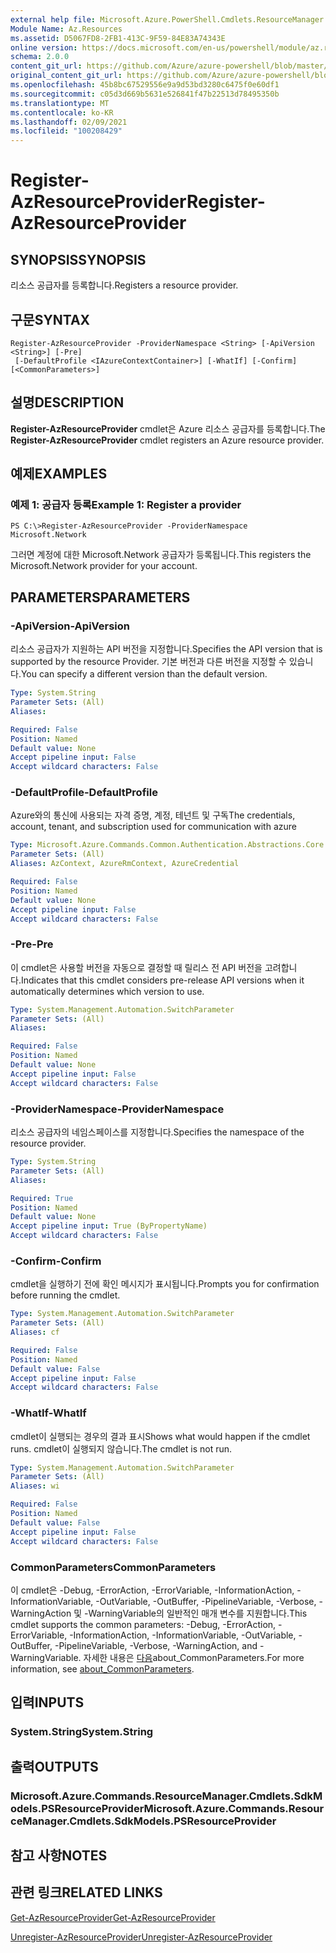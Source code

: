 ```yaml
---
external help file: Microsoft.Azure.PowerShell.Cmdlets.ResourceManager.dll-Help.xml
Module Name: Az.Resources
ms.assetid: D5067FD8-2FB1-413C-9F59-84E83A74343E
online version: https://docs.microsoft.com/en-us/powershell/module/az.resources/register-azresourceprovider
schema: 2.0.0
content_git_url: https://github.com/Azure/azure-powershell/blob/master/src/Resources/Resources/help/Register-AzResourceProvider.md
original_content_git_url: https://github.com/Azure/azure-powershell/blob/master/src/Resources/Resources/help/Register-AzResourceProvider.md
ms.openlocfilehash: 45b8bc67529556e9a9d53bd3280c6475f0e60df1
ms.sourcegitcommit: c05d3d669b5631e526841f47b22513d78495350b
ms.translationtype: MT
ms.contentlocale: ko-KR
ms.lasthandoff: 02/09/2021
ms.locfileid: "100208429"
---
```

# <span data-ttu-id="efbce-101">Register-AzResourceProvider</span><span class="sxs-lookup"><span data-stu-id="efbce-101">Register-AzResourceProvider</span></span>

## <span data-ttu-id="efbce-102">SYNOPSIS</span><span class="sxs-lookup"><span data-stu-id="efbce-102">SYNOPSIS</span></span>
<span data-ttu-id="efbce-103">리소스 공급자를 등록합니다.</span><span class="sxs-lookup"><span data-stu-id="efbce-103">Registers a resource provider.</span></span>

## <span data-ttu-id="efbce-104">구문</span><span class="sxs-lookup"><span data-stu-id="efbce-104">SYNTAX</span></span>

```
Register-AzResourceProvider -ProviderNamespace <String> [-ApiVersion <String>] [-Pre]
 [-DefaultProfile <IAzureContextContainer>] [-WhatIf] [-Confirm] [<CommonParameters>]
```

## <span data-ttu-id="efbce-105">설명</span><span class="sxs-lookup"><span data-stu-id="efbce-105">DESCRIPTION</span></span>
<span data-ttu-id="efbce-106">**Register-AzResourceProvider** cmdlet은 Azure 리소스 공급자를 등록합니다.</span><span class="sxs-lookup"><span data-stu-id="efbce-106">The **Register-AzResourceProvider** cmdlet registers an Azure resource provider.</span></span>

## <span data-ttu-id="efbce-107">예제</span><span class="sxs-lookup"><span data-stu-id="efbce-107">EXAMPLES</span></span>

### <span data-ttu-id="efbce-108">예제 1: 공급자 등록</span><span class="sxs-lookup"><span data-stu-id="efbce-108">Example 1: Register a provider</span></span>
```
PS C:\>Register-AzResourceProvider -ProviderNamespace Microsoft.Network
```

<span data-ttu-id="efbce-109">그러면 계정에 대한 Microsoft.Network 공급자가 등록됩니다.</span><span class="sxs-lookup"><span data-stu-id="efbce-109">This registers the Microsoft.Network provider for your account.</span></span>

## <span data-ttu-id="efbce-110">PARAMETERS</span><span class="sxs-lookup"><span data-stu-id="efbce-110">PARAMETERS</span></span>

### <span data-ttu-id="efbce-111">-ApiVersion</span><span class="sxs-lookup"><span data-stu-id="efbce-111">-ApiVersion</span></span>
<span data-ttu-id="efbce-112">리소스 공급자가 지원하는 API 버전을 지정합니다.</span><span class="sxs-lookup"><span data-stu-id="efbce-112">Specifies the API version that is supported by the resource Provider.</span></span>
<span data-ttu-id="efbce-113">기본 버전과 다른 버전을 지정할 수 있습니다.</span><span class="sxs-lookup"><span data-stu-id="efbce-113">You can specify a different version than the default version.</span></span>

```yaml
Type: System.String
Parameter Sets: (All)
Aliases:

Required: False
Position: Named
Default value: None
Accept pipeline input: False
Accept wildcard characters: False
```

### <span data-ttu-id="efbce-114">-DefaultProfile</span><span class="sxs-lookup"><span data-stu-id="efbce-114">-DefaultProfile</span></span>
<span data-ttu-id="efbce-115">Azure와의 통신에 사용되는 자격 증명, 계정, 테넌트 및 구독</span><span class="sxs-lookup"><span data-stu-id="efbce-115">The credentials, account, tenant, and subscription used for communication with azure</span></span>

```yaml
Type: Microsoft.Azure.Commands.Common.Authentication.Abstractions.Core.IAzureContextContainer
Parameter Sets: (All)
Aliases: AzContext, AzureRmContext, AzureCredential

Required: False
Position: Named
Default value: None
Accept pipeline input: False
Accept wildcard characters: False
```

### <span data-ttu-id="efbce-116">-Pre</span><span class="sxs-lookup"><span data-stu-id="efbce-116">-Pre</span></span>
<span data-ttu-id="efbce-117">이 cmdlet은 사용할 버전을 자동으로 결정할 때 릴리스 전 API 버전을 고려합니다.</span><span class="sxs-lookup"><span data-stu-id="efbce-117">Indicates that this cmdlet considers pre-release API versions when it automatically determines which version to use.</span></span>

```yaml
Type: System.Management.Automation.SwitchParameter
Parameter Sets: (All)
Aliases:

Required: False
Position: Named
Default value: None
Accept pipeline input: False
Accept wildcard characters: False
```

### <span data-ttu-id="efbce-118">-ProviderNamespace</span><span class="sxs-lookup"><span data-stu-id="efbce-118">-ProviderNamespace</span></span>
<span data-ttu-id="efbce-119">리소스 공급자의 네임스페이스를 지정합니다.</span><span class="sxs-lookup"><span data-stu-id="efbce-119">Specifies the namespace of the resource provider.</span></span>

```yaml
Type: System.String
Parameter Sets: (All)
Aliases:

Required: True
Position: Named
Default value: None
Accept pipeline input: True (ByPropertyName)
Accept wildcard characters: False
```

### <span data-ttu-id="efbce-120">-Confirm</span><span class="sxs-lookup"><span data-stu-id="efbce-120">-Confirm</span></span>
<span data-ttu-id="efbce-121">cmdlet을 실행하기 전에 확인 메시지가 표시됩니다.</span><span class="sxs-lookup"><span data-stu-id="efbce-121">Prompts you for confirmation before running the cmdlet.</span></span>

```yaml
Type: System.Management.Automation.SwitchParameter
Parameter Sets: (All)
Aliases: cf

Required: False
Position: Named
Default value: False
Accept pipeline input: False
Accept wildcard characters: False
```

### <span data-ttu-id="efbce-122">-WhatIf</span><span class="sxs-lookup"><span data-stu-id="efbce-122">-WhatIf</span></span>
<span data-ttu-id="efbce-123">cmdlet이 실행되는 경우의 결과 표시</span><span class="sxs-lookup"><span data-stu-id="efbce-123">Shows what would happen if the cmdlet runs.</span></span>
<span data-ttu-id="efbce-124">cmdlet이 실행되지 않습니다.</span><span class="sxs-lookup"><span data-stu-id="efbce-124">The cmdlet is not run.</span></span>

```yaml
Type: System.Management.Automation.SwitchParameter
Parameter Sets: (All)
Aliases: wi

Required: False
Position: Named
Default value: False
Accept pipeline input: False
Accept wildcard characters: False
```

### <span data-ttu-id="efbce-125">CommonParameters</span><span class="sxs-lookup"><span data-stu-id="efbce-125">CommonParameters</span></span>
<span data-ttu-id="efbce-126">이 cmdlet은 -Debug, -ErrorAction, -ErrorVariable, -InformationAction, -InformationVariable, -OutVariable, -OutBuffer, -PipelineVariable, -Verbose, -WarningAction 및 -WarningVariable의 일반적인 매개 변수를 지원합니다.</span><span class="sxs-lookup"><span data-stu-id="efbce-126">This cmdlet supports the common parameters: -Debug, -ErrorAction, -ErrorVariable, -InformationAction, -InformationVariable, -OutVariable, -OutBuffer, -PipelineVariable, -Verbose, -WarningAction, and -WarningVariable.</span></span> <span data-ttu-id="efbce-127">자세한 내용은 [다음](http://go.microsoft.com/fwlink/?LinkID=113216)about_CommonParameters.</span><span class="sxs-lookup"><span data-stu-id="efbce-127">For more information, see [about_CommonParameters](http://go.microsoft.com/fwlink/?LinkID=113216).</span></span>

## <span data-ttu-id="efbce-128">입력</span><span class="sxs-lookup"><span data-stu-id="efbce-128">INPUTS</span></span>

### <span data-ttu-id="efbce-129">System.String</span><span class="sxs-lookup"><span data-stu-id="efbce-129">System.String</span></span>

## <span data-ttu-id="efbce-130">출력</span><span class="sxs-lookup"><span data-stu-id="efbce-130">OUTPUTS</span></span>

### <span data-ttu-id="efbce-131">Microsoft.Azure.Commands.ResourceManager.Cmdlets.SdkModels.PSResourceProvider</span><span class="sxs-lookup"><span data-stu-id="efbce-131">Microsoft.Azure.Commands.ResourceManager.Cmdlets.SdkModels.PSResourceProvider</span></span>

## <span data-ttu-id="efbce-132">참고 사항</span><span class="sxs-lookup"><span data-stu-id="efbce-132">NOTES</span></span>

## <span data-ttu-id="efbce-133">관련 링크</span><span class="sxs-lookup"><span data-stu-id="efbce-133">RELATED LINKS</span></span>

[<span data-ttu-id="efbce-134">Get-AzResourceProvider</span><span class="sxs-lookup"><span data-stu-id="efbce-134">Get-AzResourceProvider</span></span>](./Get-AzResourceProvider.md)

[<span data-ttu-id="efbce-135">Unregister-AzResourceProvider</span><span class="sxs-lookup"><span data-stu-id="efbce-135">Unregister-AzResourceProvider</span></span>](./Unregister-AzResourceProvider.md)



